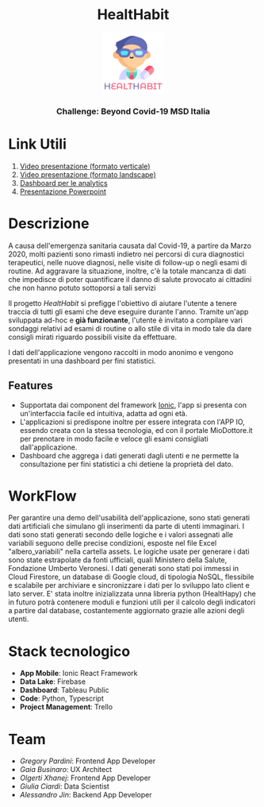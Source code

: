 # <h1 align="center">HealtHabit</h1>
<p align="center"><img align="center" src="https://github.com/GregoryPardini/HealtHabit/blob/master/ios/App/App/Assets.xcassets/AppIcon.appiconset/1024.png" width="25%" style="text-align: center"></p>


<h3 align="center">Challenge: Beyond Covid-19 MSD Italia</h3>

# Link Utili
 1. [Video presentazione (formato verticale)](https://youtu.be/9a3hPKswI5Y)
 1. [Video presentazione (formato landscape)](https://www.youtube.com/watch?v=xqUfsBED6OQ)
 2. [Dashboard per le analytics](https://public.tableau.com/profile/giulia.ciardi#!/vizhome/HealtHabit/Stat)
 3. [Presentazione Powerpoint](https://github.com/gerti98/HealtHabit/blob/master/Healthabit.pdf)

# Descrizione
A causa dell'emergenza sanitaria causata dal Covid-19, a partire da Marzo 2020, molti pazienti sono rimasti indietro nei percorsi di cura diagnostici terapeutici, nelle nuove diagnosi, nelle visite di follow-up o negli esami di routine. Ad aggravare la situazione, inoltre, c'è la totale mancanza di dati che impedisce di poter quantificare il danno di salute provocato ai cittadini che non hanno potuto sottoporsi a tali servizi

Il progetto *HealtHabit* si prefigge l'obiettivo di aiutare l'utente a tenere traccia di tutti gli esami che deve eseguire durante l'anno. Tramite un'app sviluppata ad-hoc e **già funzionante**, l'utente è invitato a compilare vari sondaggi relativi ad esami di routine o allo stile di vita in modo tale da dare consigli mirati riguardo possibili visite da effettuare.

I dati dell'applicazione vengono raccolti in modo anonimo e vengono presentati in una dashboard per fini statistici.


## Features
  * Supportata dai component del framework [Ionic](https://ionicframework.com/),  l'app si presenta con un'interfaccia facile ed intuitiva, adatta ad ogni età.
  * L'applicazioni si predispone inoltre per essere integrata con l'APP IO, essendo creata con la stessa tecnologia, ed con il portale MioDottore.it per prenotare in modo facile e veloce gli esami consigliati dall'applicazione.
  * Dashboard che aggrega i dati generati dagli utenti e ne permette la consultazione per fini statistici a chi detiene la proprietà del dato.


# WorkFlow
Per garantire una demo dell'usabilità dell'applicazione, sono stati generati dati artificiali che simulano gli inserimenti da parte di utenti immaginari.
I dati sono stati generati secondo delle logiche e i valori assegnati alle variabili seguono delle precise condizioni, esposte nel file Excel "albero_variabili" nella cartella assets. Le logiche usate per generare i dati sono state estrapolate da fonti ufficiali, quali Ministero della Salute, Fondazione Umberto Veronesi.
I dati generati sono stati poi immessi in Cloud Firestore, un database di Google cloud, di tipologia NoSQL, flessibile e scalabile per archiviare e sincronizzare i dati per lo sviluppo lato client e lato server.
E' stata inoltre inizializzata unna libreria python (HealtHapy) che in futuro potrà contenere moduli e funzioni utili per il calcolo degli indicatori a partire dal database, costantemente aggiornato grazie alle azioni degli utenti.


# Stack tecnologico
  * **App Mobile**: Ionic React Framework
  * **Data Lake**: Firebase
  * **Dashboard**: Tableau Public
  * **Code**: Python, Typescript
  * **Project Management**: Trello

# Team
 * *Gregory Pardini*: Frontend App Developer
 * *Gaia Businaro*: UX Architect
 * *Olgerti Xhanej*: Frontend App Developer
 * *Giulia Ciardi*: Data Scientist
 * *Alessandro Jin*: Backend App Developer

